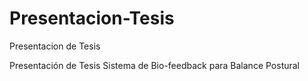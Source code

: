 # Presentacion-Tesis
Presentacion de Tesis


Presentación de Tesis Sistema de Bio-feedback para Balance Postural
